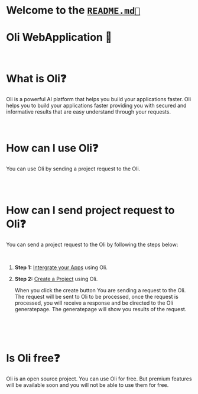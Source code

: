 # Welcome to the [`README.md📑`](README.md)

# Oli WebApplication 🤖


<br />
<h1>What is Oli❓</h1>

<p>
Oli is a powerful AI platform that helps you build your
applications faster. Oli helps you to build your applications faster providing you with secured and informative results that are easy understand through your requests.
</p>

<br />
<h1>How can I use Oli❓</h1>

<p>You can use Oli by sending a project request to the Oli.</p>

<br />
<br />

<h1>How can I send project request to Oli❓</h1>

<p>You can send a project request to the Oli by following the steps below:</p>
<br />

<ol>
<li>

<strong>Step 1:</strong>
<a href="https://oli.ai/">Intergrate your Apps</a> using Oli.

</li>
<li>

<strong>Step 2:</strong>
<a href="https://oli.ai/">Create a Project</a> using Oli.

When you click the create button
You are sending a request to the Oli. The request will be sent to Oli to be processed, once the request is processed, you will receive a response and be directed to the Oli generatepage. The generatepage will show you results of the request.

</li>
</ol>


<br />
<br />
<br />

<h1>Is Oli free❓</h1>


<p>
    Oli is an open source project. You can use Oli for free.
    But premium features will be available soon and you will not be able to use them for free.
</p>